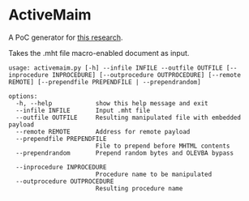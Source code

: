 # ActiveMaim

A PoC generator for [this research](https://ttp.report/evasion/2023/11/02/releasing-activemaim-evade-macros-detection.html).

Takes the .mht file macro-enabled document as input.

```
usage: activemaim.py [-h] --infile INFILE --outfile OUTFILE [--inprocedure INPROCEDURE] [--outprocedure OUTPROCEDURE] [--remote REMOTE] [--prependfile PREPENDFILE | --prependrandom]

options:
  -h, --help            show this help message and exit
  --infile INFILE       Input .mht file
  --outfile OUTFILE     Resulting manipulated file with embedded payload
  --remote REMOTE       Address for remote payload
  --prependfile PREPENDFILE
                        File to prepend before MHTML contents
  --prependrandom       Prepend random bytes and OLEVBA bypass

  --inprocedure INPROCEDURE
                        Procedure name to be manipulated
  --outprocedure OUTPROCEDURE
                        Resulting procedure name
```
